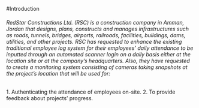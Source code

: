 #Introduction
<h6>RedStar Constructions Ltd. (RSC) is a construction company in Amman, Jordan that designs, plans, constructs and manages infrastructures such as roads, tunnels, bridges, airports, railroads, facilities, buildings, dams, utilities, and other projects.
RSC has requested to enhance the existing traditional employee log system for their employees’ daily attendance to be inputted through an automated scanner login on a daily basis either at the location site or at the company’s headquarters.
Also, they have requested to create a monitoring system consisting of cameras taking snapshots at the project’s location that will be used for:</h6>
1. Authenticating the attendance of employees on-site.
2. To provide feedback about projects’ progress.


